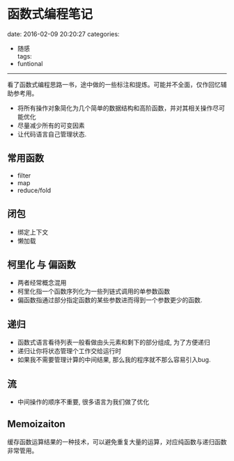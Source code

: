 # 函数式编程笔记
date: 2016-02-09 20:20:27
categories:
- 随感	
tags:
- funtional
---
看了函数式编程思路一书，途中做的一些标注和提炼。可能并不全面，仅作回忆辅助参考用。

<!--more-->

- 将所有操作对象简化为几个简单的数据结构和高阶函数，并对其相关操作尽可能优化
- 尽量减少所有的可变因素
- 让代码语言自己管理状态.

## 常用函数
- filter
- map
- reduce/fold

## 闭包
	
- 绑定上下文
- 懒加载

## 柯里化 与 偏函数

- 两者经常概念混用
- 柯里化指一个函数序列化为一些列链式调用的单参数函数
- 偏函数指通过部分指定函数的某些参数进而得到一个参数更少的函数.

## 递归
- 函数式语言看待列表一般看做由头元素和剩下的部分组成, 为了方便递归
- 递归让你将状态管理个工作交给运行时
- 如果我不需要管理计算的中间结果, 那么我的程序就不那么容易引入bug.

## 流
- 中间操作的顺序不重要, 很多语言为我们做了优化

## Memoizaiton

缓存函数运算结果的一种技术，可以避免重复大量的运算，对应纯函数与递归函数非常管用。
